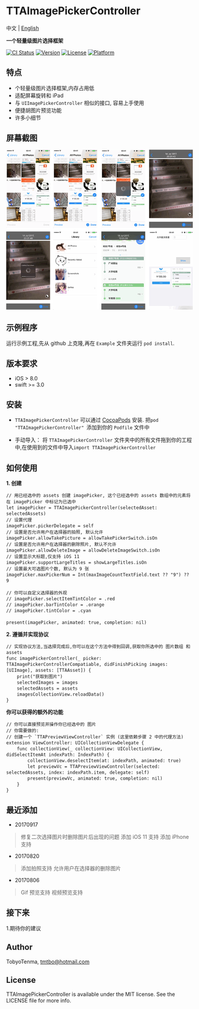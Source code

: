 # TTAImagePickerController

中文 | [English](https://github.com/TMTBO/TTAImagePickerController/blob/master/README.md)

**一个轻量级图片选择框架**

[![CI Status](http://img.shields.io/travis/TMTBO/TTAImagePickerController.svg?style=flat)](https://travis-ci.org/TMTBO/TTAImagePickerController)
[![Version](https://img.shields.io/cocoapods/v/TTAImagePickerController.svg?style=flat)](http://cocoapods.org/pods/TTAImagePickerController)
[![License](https://img.shields.io/cocoapods/l/TTAImagePickerController.svg?style=flat)](http://cocoapods.org/pods/TTAImagePickerController)
[![Platform](https://img.shields.io/cocoapods/p/TTAImagePickerController.svg?style=flat)](http://cocoapods.org/pods/TTAImagePickerController)

## 特点

* 个轻量级图片选择框架,内存占用低
* 适配屏幕旋转和 iPad
*  与 `UIImagePickerController` 相似的接口, 容易上手使用
* 便捷胡图片预览功能
* 许多小细节

## 屏幕截图

![ScreenShot](https://github.com/TMTBO/TTAImagePickerController/blob/master/TTAImagePicker_all.png)

## 示例程序

运行示例工程,先从 github 上克隆,再在 `Example` 文件夹运行 `pod install`.

## 版本要求

* iOS > 8.0
* swift >= 3.0

## 安装

* `TTAImagePickerController` 可以通过 [CocoaPods](http://cocoapods.org) 安装. 把`pod "TTAImagePickerController" `添加到你的 `Podfile` 文件中

* 手动导入：
	将 `TTAImagePickerController` 文件夹中的所有文件拖到你的工程中,在使用到的文件中导入`import TTAImagePickerController`

## 如何使用

**1. 创建**

```
// 用已经选中的 assets 创建 imagePicker, 这个已经选中的 assets 数组中的元素将在 imagePicker 中标记为已选中
let imagePicker = TTAImagePickerController(selectedAsset: selectedAssets)
// 设置代理
imagePicker.pickerDelegate = self
// 设置是否允许用户在选择器的拍照, 默认允许
imagePicker.allowTakePicture = allowTakePickerSwitch.isOn
// 设置是否允许用户在选择器的删除照片, 默认不允许
imagePicker.allowDeleteImage = allowDeleteImageSwitch.isOn
// 设置显示大标题,仅支持 iOS 11
imagePicker.supportLargeTitles = showLargeTitles.isOn
// 设置最大可选图片个数, 默认为 9 张
imagePicker.maxPickerNum = Int(maxImageCountTextField.text ?? "9") ?? 9
        
// 你可以自定义选择器的外观
// imagePicker.selectItemTintColor = .red
// imagePicker.barTintColor = .orange
// imagePicker.tintColor = .cyan
        
present(imagePicker, animated: true, completion: nil)
```

**2. 遵循并实现协议**

```
// 实现协议方法,当选择完成后,你可以在这个方法中得到回调,获取你所选中的 图片数组 和 assets
func imagePickerController(_ picker: TTAImagePickerControllerCompatiable, didFinishPicking images: [UIImage], assets: [TTAAsset]) {
	print("获取到图片")
	selectedImages = images
	selectedAssets = assets
	imagesCollectionView.reloadData()
}
```

**你可以获得的额外的功能**

```
// 你可以直接预览并操作你已经选中的 图片
// 你需要做的:
// 创建一个 `TTAPreviewViewController` 实例 (这里依赖步骤 2 中的代理方法)
extension ViewController: UICollectionViewDelegate {
    func collectionView(_ collectionView: UICollectionView, didSelectItemAt indexPath: IndexPath) {
        collectionView.deselectItem(at: indexPath, animated: true)
        let previewVc = TTAPreviewViewController(selected: selectedAssets, index: indexPath.item, delegate: self)
        present(previewVc, animated: true, completion: nil)
    }
}
```

## 最近添加

* 20170917
> 修复二次选择图片时删除图片后出现的问题
> 添加 iOS 11 支持
> 添加 iPhone 支持

* 20170820
> 添加拍照支持
> 允许用户在选择器的删除图片

* 20170806
> Gif 预览支持
> 视频预览支持

## 接下来
1.期待你的建议

## Author

TobyoTenma, tmtbo@hotmail.com

## License

TTAImagePickerController is available under the MIT license. See the LICENSE file for more info.
